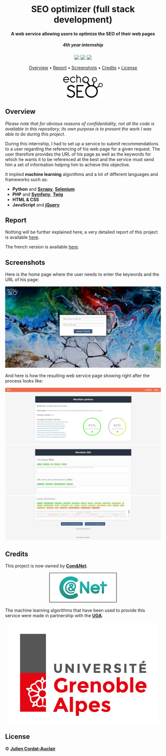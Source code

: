 <h1 align="center">
  <br>
  <b>SEO optimizer (full stack development)</b>
  <br>
</h1>

<h4 align="center">A web service allowing users to optimize the SEO of their web pages</h4>
<i><h5 align="center">4th year internship</h5></i>

<p align="center">
  <img src="https://img.shields.io/badge/project-professional-pink.svg?style=flat-square">
  <img src="https://img.shields.io/badge/stability-unavailable-red.svg?style=flat-square">
  <img src="https://img.shields.io/badge/made_with-multiple_languages-lightgrey.svg?style=flat-square">
</p>

<p align="center">
  <a href="#overview">Overview</a> •
  <a href="#report">Report</a> •
  <a href="#screenshots">Screenshots</a> •
  <a href="#credits">Credits</a> •
  <a href="#license">License</a>
</p>

<p align="center">
  <img src="report/logoSEO.png">
</p>


## **Overview**

*Please note that for obvious reasons of confidentiality, not all the code is available in this repository; its own purpose is to present the work I was able to do during this project.*

During this internship, I had to set up a service to submit recommendations to a user regarding the referencing of his web page for a given request. The user therefore provides the URL of his page as well as the keywords for which he wants it to be referenced at the best and the service must send him a set of information helping him to achieve this objective.

It implied **machine learning** algorithms and a lot of different languages and frameworks such as:
- **Python** and **[Scrapy](https://scrapy.org/)**, **[Selenium](https://www.seleniumhq.org/)**
- **PHP** and **[Symfony](https://symfony.com/)**, **[Twig](https://twig.symfony.com/)**
- **HTML & CSS**
- **JavaScript** and **[jQuery](https://jquery.com/)**

## **Report**

Nothing will be further explained here; a very detailed report of this project is available [here](report/en_report.pdf).

The french version is available [here](report/fr_report.pdf).

## **Screenshots**

Here is the home page where the user needs to enter the keywords and the URL of his page:
<p align="center">
  <img src="report/ecranAccueil.jpg">
</p>


And here is how the resulting web service page showing right after the process looks like:
<p align="center">
  <img src="report/hautDePage.png">

  <img src="report/milieuDePage.png">

  <img src="report/basDePage.png">
</p>

## **Credits**

This project is now owned by **[Com&Net](http://com-et-net.com/)**.

<p align="center">
  <img src="doc/logocometnet.png">
</p>

The machine learning algorithms that have been used to provide this service were made in partnership with the **[UGA](https://www.univ-grenoble-alpes.fr/)**.

<p align="center">
  <img src="report/logoUGA.png">
</p>

## **License**

© **[Julien Cordat-Auclair](https://github.com/jcordatauclair)**
